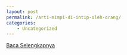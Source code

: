 ```yaml
---
layout: post
permalink: /arti-mimpi-di-intip-oleh-orang/
categories:
    - Uncategorized
---
```


[Baca Selengkapnya](/04)